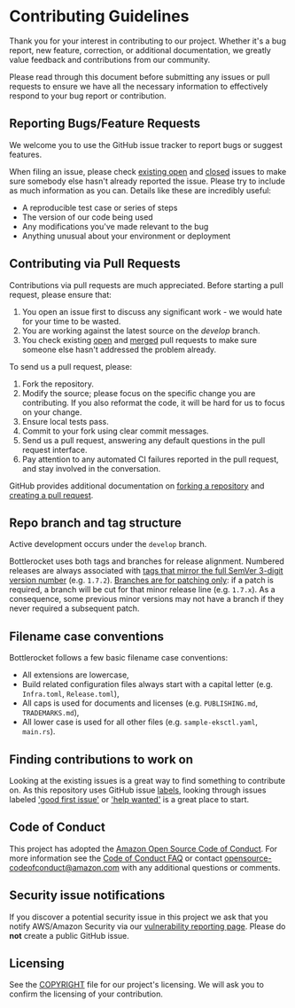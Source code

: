 # Contributing Guidelines

Thank you for your interest in contributing to our project.
Whether it's a bug report, new feature, correction, or additional documentation, we greatly value feedback and contributions from our community.

Please read through this document before submitting any issues or pull requests to ensure we have all the necessary information to effectively respond to your bug report or contribution.


## Reporting Bugs/Feature Requests

We welcome you to use the GitHub issue tracker to report bugs or suggest features.

When filing an issue, please check [existing open](https://github.com/bottlerocket-os/bottlerocket/issues) and [closed](https://github.com/bottlerocket-os/bottlerocket/issues?q=is%3Aissue+is%3Aclosed) issues to make sure somebody else hasn't already reported the issue.
Please try to include as much information as you can.
Details like these are incredibly useful:

* A reproducible test case or series of steps
* The version of our code being used
* Any modifications you've made relevant to the bug
* Anything unusual about your environment or deployment


## Contributing via Pull Requests
Contributions via pull requests are much appreciated.
Before starting a pull request, please ensure that:

1. You open an issue first to discuss any significant work - we would hate for your time to be wasted.
2. You are working against the latest source on the *develop* branch.
3. You check existing [open](https://github.com/bottlerocket-os/bottlerocket/pulls) and [merged](https://github.com/bottlerocket-os/bottlerocket/pulls?q=is%3Apr+is%3Aclosed) pull requests to make sure someone else hasn't addressed the problem already.

To send us a pull request, please:

1. Fork the repository.
2. Modify the source; please focus on the specific change you are contributing. If you also reformat the code, it will be hard for us to focus on your change.
3. Ensure local tests pass.
4. Commit to your fork using clear commit messages.
5. Send us a pull request, answering any default questions in the pull request interface.
6. Pay attention to any automated CI failures reported in the pull request, and stay involved in the conversation.

GitHub provides additional documentation on [forking a repository](https://help.github.com/articles/fork-a-repo/) and [creating a pull request](https://help.github.com/articles/creating-a-pull-request/).

## Repo branch and tag structure

Active development occurs under the `develop` branch.

Bottlerocket uses both tags and branches for release alignment. Numbered releases are always associated with [tags that mirror the full SemVer 3-digit version number](https://github.com/bottlerocket-os/bottlerocket/tags) (e.g. `1.7.2`). [Branches are for patching only](https://github.com/bottlerocket-os/bottlerocket/branches/all): if a patch is required, a branch will be cut for that minor release line (e.g. `1.7.x`). As a consequence, some previous minor versions may not have a branch if they never required a subsequent patch.

## Filename case conventions

Bottlerocket follows a few basic filename case conventions:

- All extensions are lowercase,
- Build related configuration files always start with a capital letter (e.g. `Infra.toml`, `Release.toml`),
- All caps is used for documents and licenses (e.g. `PUBLISHING.md`, `TRADEMARKS.md`),
- All lower case is used for all other files (e.g. `sample-eksctl.yaml`, `main.rs`).


## Finding contributions to work on
Looking at the existing issues is a great way to find something to contribute on.
As this repository uses GitHub issue [labels](https://github.com/bottlerocket-os/bottlerocket/labels), looking through issues labeled ['good first issue'](https://github.com/bottlerocket-os/bottlerocket/labels/good%20first%20issue) or ['help wanted'](https://github.com/bottlerocket-os/bottlerocket/labels/help%20wanted) is a great place to start.


## Code of Conduct
This project has adopted the [Amazon Open Source Code of Conduct](https://aws.github.io/code-of-conduct).
For more information see the [Code of Conduct FAQ](https://aws.github.io/code-of-conduct-faq) or contact opensource-codeofconduct@amazon.com with any additional questions or comments.


## Security issue notifications
If you discover a potential security issue in this project we ask that you notify AWS/Amazon Security via our [vulnerability reporting page](http://aws.amazon.com/security/vulnerability-reporting/).
Please do **not** create a public GitHub issue.


## Licensing

See the [COPYRIGHT](COPYRIGHT) file for our project's licensing.
We will ask you to confirm the licensing of your contribution.
